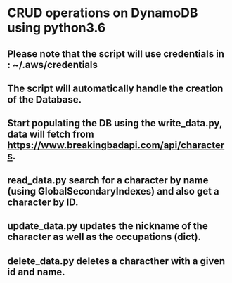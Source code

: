 # CRUD operations on DynamoDB using python3.6

## Please note that the script will use credentials in : ~/.aws/credentials

## The script will automatically handle the creation of the Database.

## Start populating the DB using the write_data.py, data will fetch from https://www.breakingbadapi.com/api/characters.

## read_data.py search for a character by name (using GlobalSecondaryIndexes) and also get a character by ID.

## update_data.py updates the nickname of the character as well as the occupations (dict).

## delete_data.py deletes a characther with a given id and name.
